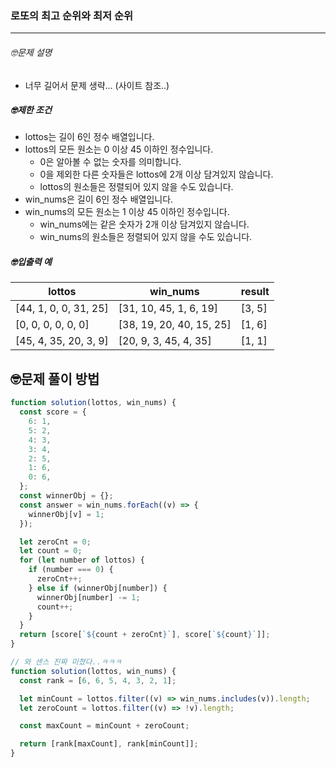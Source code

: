 ### 로또의 최고 순위와 최저 순위

---

###### 🤓문제 설명

- 너무 길어서 문제 생략... (사이트 참조..)

##### 🤓제한 조건

- lottos는 길이 6인 정수 배열입니다.
- lottos의 모든 원소는 0 이상 45 이하인 정수입니다.
  - 0은 알아볼 수 없는 숫자를 의미합니다.
  - 0을 제외한 다른 숫자들은 lottos에 2개 이상 담겨있지 않습니다.
  - lottos의 원소들은 정렬되어 있지 않을 수도 있습니다.
- win_nums은 길이 6인 정수 배열입니다.
- win_nums의 모든 원소는 1 이상 45 이하인 정수입니다.
  - win_nums에는 같은 숫자가 2개 이상 담겨있지 않습니다.
  - win_nums의 원소들은 정렬되어 있지 않을 수도 있습니다.

##### 🤓입출력 예

| lottos                | win_nums                 | result |
| --------------------- | ------------------------ | ------ |
| [44, 1, 0, 0, 31, 25] | [31, 10, 45, 1, 6, 19]   | [3, 5] |
| [0, 0, 0, 0, 0, 0]    | [38, 19, 20, 40, 15, 25] | [1, 6] |
| [45, 4, 35, 20, 3, 9] | [20, 9, 3, 45, 4, 35]    | [1, 1] |

## 🤓문제 풀이 방법

```javascript
function solution(lottos, win_nums) {
  const score = {
    6: 1,
    5: 2,
    4: 3,
    3: 4,
    2: 5,
    1: 6,
    0: 6,
  };
  const winnerObj = {};
  const answer = win_nums.forEach((v) => {
    winnerObj[v] = 1;
  });

  let zeroCnt = 0;
  let count = 0;
  for (let number of lottos) {
    if (number === 0) {
      zeroCnt++;
    } else if (winnerObj[number]) {
      winnerObj[number] -= 1;
      count++;
    }
  }
  return [score[`${count + zeroCnt}`], score[`${count}`]];
}
```

```javascript
// 와 센스 진짜 미쳤다..ㅋㅋㅋ
function solution(lottos, win_nums) {
  const rank = [6, 6, 5, 4, 3, 2, 1];

  let minCount = lottos.filter((v) => win_nums.includes(v)).length;
  let zeroCount = lottos.filter((v) => !v).length;

  const maxCount = minCount + zeroCount;

  return [rank[maxCount], rank[minCount]];
}
```
